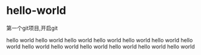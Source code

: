 # hello-world
第一个git项目,开启git

hello world
hello world
hello world
hello world
hello world
hello world
hello world
hello world
hello world
hello world
hello world
hello world
hello world

